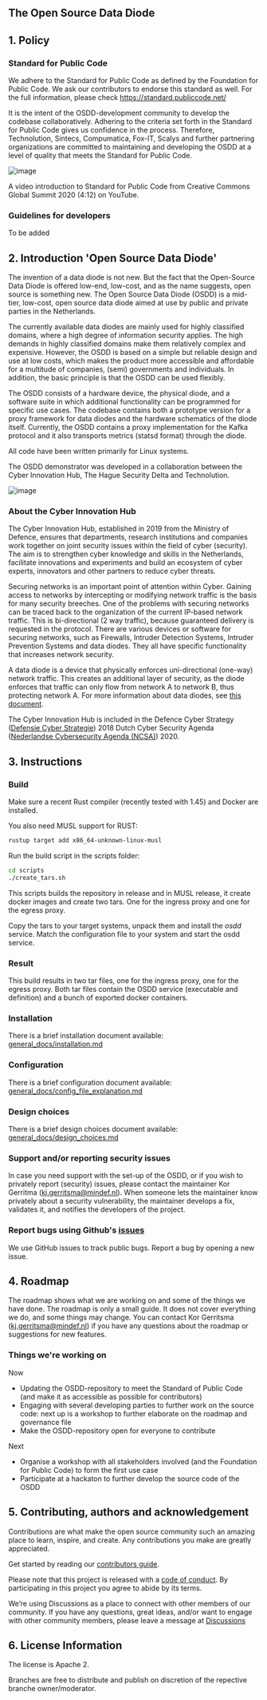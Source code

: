 ## The Open Source Data Diode


## 1. Policy

### Standard for Public Code
We adhere to the Standard for Public Code as defined by the Foundation for Public Code. We ask our contributors to endorse this standard as well.
For the full information, please check https://standard.publiccode.net/

It is the intent of the OSDD-development community to develop the codebase collaboratively.
Adhering to the criteria set forth in the Standard for Public Code gives us confidence in the process.
Therefore, Technolution, Sintecs, Compumatica, Fox-IT, Scalys and further partnering organizations are committed to maintaining and developing the OSDD at a level of quality that meets the Standard for Public Code.

![image](https://user-images.githubusercontent.com/104058636/187181926-5433c767-6fa0-4e04-b89f-4fb818e9a4e0.png)

A video introduction to Standard for Public Code from Creative Commons Global Summit 2020 (4:12) on YouTube.

### Guidelines for developers
To be added


## 2. Introduction 'Open Source Data Diode'
The invention of a data diode is not new. But the fact that the Open-Source Data Diode is offered low-end, low-cost, and as the name suggests, open source is something new. The Open Source Data Diode (OSDD) is a mid-tier, low-cost, open source data diode aimed at use by public and private parties in the Netherlands. 

The currently available data diodes are mainly used for highly classified domains, where a high degree of information security applies. The high demands in highly classified domains make them relatively complex and expensive. However, the OSDD is based on a simple but reliable design and use at low costs, which makes the product more accessible and affordable for a multitude of companies, (semi) governments and individuals. In addition, the basic principle is that the OSDD can be used flexibly.

The OSDD consists of a hardware device, the physical diode, and a software suite in which additional functionality can be programmed for specific use cases. The codebase contains both a prototype version for a proxy framework for data diodes and the hardware schematics of the diode itself. Currently, the OSDD contains a proxy implementation for the Kafka protocol and it also transports metrics (statsd format) through the diode.

All code have been written primarily for Linux systems. 

The OSDD demonstrator was developed in a collaboration between the Cyber Innovation Hub, The Hague Security Delta and Technolution.

![image](https://user-images.githubusercontent.com/104058636/187169728-0fa5b9c2-c291-43c4-81c8-09dcc3c0a1d8.png)


### About the Cyber Innovation Hub
The Cyber Innovation Hub, established in 2019 from the Ministry of Defence, ensures that departments, research institutions and companies work together on joint security issues within the field of cyber (security). The aim is to strengthen cyber knowledge and skills in the Netherlands, facilitate innovations and experiments and build an ecosystem of cyber experts, innovators and other partners to reduce cyber threats.

Securing networks is an important point of attention within Cyber. Gaining access to networks by intercepting or modifying network traffic is the basis for many security breeches. One of the problems with securing networks can be traced back to the organization of the current IP-based network traffic. This is bi-directional (2 way traffic), because guaranteed delivery is requested in the protocol. There are various devices or software for securing networks, such as Firewalls, Intruder Detection Systems, Intruder Prevention Systems and data diodes. They all have specific functionality that increases network security. 

A data diode is a device that physically enforces uni-directional (one-way) network traffic. This creates an additional layer of security, as the diode enforces that traffic can only flow from network A to network B, thus protecting network A. For more information about data diodes, see [this document](https://github.com/CyberInnovationHub-NLD/OpenSourceDataDiode-OSDD-/blob/master/General_docs/About%20the%20OSDD/Background%20Information%20about%20the%20OSDD.docx).

The Cyber Innovation Hub is included in the Defence Cyber Strategy ([Defensie Cyber Strategie](https://www.defensie.nl/binaries/defensie/documenten/publicaties/2018/11/12/defensie-cyber-strategie-2018/web_Brochure+Defensie+Cyber+Strategie.pdf)) 2018 Dutch Cyber Security Agenda ([Nederlandse Cybersecurity Agenda (NCSA)](https://www.ncsc.nl/onderwerpen/nederlandse-cyber-security-agenda)) 2020. 

## 3. Instructions

### Build
Make sure a recent Rust compiler (recently tested with 1.45) and Docker are installed.

You also need MUSL support for RUST: 
```sh
rustup target add x86_64-unknown-linux-musl
```

Run the build script in the scripts folder:
```sh
cd scripts
./create_tars.sh
```

This scripts builds the repository in release and in MUSL release, it create docker images and create two tars. One for the ingress proxy and one for the egress proxy.

Copy the tars to your target systems, unpack them and install the *osdd* service. Match the configuration file to your system and start the osdd service.

### Result
This build results in two tar files, one for the ingress proxy, one for the egress proxy. Both tar files contain the OSDD service (executable and definition) and a bunch of exported docker containers. 

### Installation
There is a brief installation document available:
[general_docs/installation.md](general_docs/installation.md)

### Configuration
There is a brief configuration document available:
[general_docs/config_file_explanation.md](general_docs/config_file_explanation.md)

### Design choices
There is a brief design choices document available:
[general_docs/design_choices.md](general_docs/design_choices.md)

### Support and/or reporting security issues
In case you need support with the set-up of the OSDD, or if you wish to privately report (security) issues, please contact the maintainer Kor Gerritma (kj.gerritsma@mindef.nl). When someone lets the maintainer know privately about a security vulnerability, the maintainer develops a fix, validates it, and notifies the developers of the project.

### Report bugs using Github's [issues](https://github.com/CyberInnovationHub-NLD/OpenSourceDataDiode/issues)
We use GitHub issues to track public bugs. Report a bug by opening a new issue.


## 4. Roadmap
The roadmap shows what we are working on and some of the things we have done. The roadmap is only a small guide. It does not cover everything we do, and some things may change. You can contact Kor Gerritsma (kj.gerritsma@mindef.nl) if you have any questions about the roadmap or suggestions for new features.

### Things we're working on
Now
- Updating the OSDD-repository to meet the Standard of Public Code (and make it as accessible as possible for contributors)
- Engaging with several developing parties to further work on the source code: next up is a workshop to further elaborate on the roadmap and governance file
- Make the OSDD-repository open for everyone to contribute

Next
- Organise a workshop with all stakeholders involved (and the Foundation for Public Code) to form the first use case
- Participate at a hackaton to further develop the source code of the OSDD


## 5. Contributing, authors and acknowledgement
Contributions are what make the open source community such an amazing place to learn, inspire, and create. Any contributions you make are greatly appreciated. 

Get started by reading our [contributors guide](https://github.com/CyberInnovationHub-NLD/OpenSourceDataDiode/blob/master/contributors_guide.md).

Please note that this project is released with a [code of conduct](https://github.com/CyberInnovationHub-NLD/OpenSourceDataDiode/blob/master/code_of_conduct.md). By participating in this project you agree to abide by its terms. 

We’re using Discussions as a place to connect with other members of our community. If you have any questions, great ideas, and/or want to engage with other community members, please leave a message at [Discussions](https://github.com/CyberInnovationHub-NLD/OpenSourceDataDiode/discussions)


## 6. License Information

The license is Apache 2.

Branches are free to distribute and publish on discretion of the repective branche owner/moderator.
